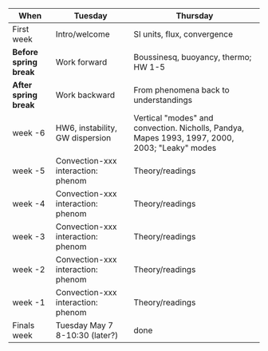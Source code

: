 | When | Tuesday  | Thursday  |
|---|------------- | ------------- |
| First week| Intro/welcome | SI units, flux, convergence  |
| **Before spring break** | Work forward | Boussinesq, buoyancy, thermo; HW 1-5  |
| **After spring break** | Work backward | From phenomena back to understandings |
| week -6 | HW6, instability, GW dispersion | Vertical "modes" and convection. Nicholls, Pandya, Mapes 1993, 1997, 2000, 2003; "Leaky" modes | 
| week -5 | Convection-xxx interaction: phenom | Theory/readings | 
| week -4 | Convection-xxx interaction: phenom | Theory/readings | 
| week -3 | Convection-xxx interaction: phenom | Theory/readings | 
| week -2 | Convection-xxx interaction: phenom | Theory/readings | 
| week -1 | Convection-xxx interaction: phenom | Theory/readings | 
| Finals week| Tuesday May 7 8-10:30 (later?) |done|
